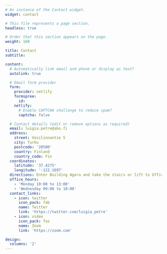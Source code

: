 ```yaml
---
# An instance of the Contact widget.
widget: contact

# This file represents a page section.
headless: true

# Order that this section appears on the page.
weight: 160

title: Contact
subtitle:

content:
  # Automatically link email and phone or display as text?
  autolink: true

  # Email form provider
  form:
    provider: netlify
    formspree:
      id:
    netlify:
      # Enable CAPTCHA challenge to reduce spam?
      captcha: false

  # Contact details (edit or remove options as required)
  email: luigia.petre@abo.fi
  address:
    street: Vesilinnantie 5
    city: Turku
    postcode: '20500'
    country: Finland
    country_code: Fin
  coordinates:
    latitude: '37.4275'
    longitude: '-122.1697'
  directions: Enter Building Agora and take the stairs or lift to Office 3401 on Floor 3
  office_hours:
    - 'Monday 10:00 to 13:00'
    - 'Wednesday 09:00 to 10:00'
  contact_links:
    - icon: twitter
      icon_pack: fab
      name: Twitter 
      link: 'https://twitter.com/luigia_petre'
    - icon: video
      icon_pack: fas
      name: Zoom 
      link: 'https://zoom.com'

design:
  columns: '2'
---
```

